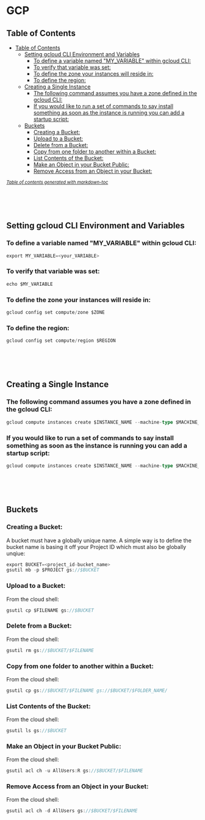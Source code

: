 # GCP

## Table of Contents
- [Table of Contents](#table-of-contents)
  * [Setting gcloud CLI Environment and Variables](#setting-gcloud-cli-environment-and-variables)
    + [To define a variable named "MY_VARIABLE" within gcloud CLI:](#to-define-a-variable-named--my-variable--within-gcloud-cli-)
    + [To verify that variable was set:](#to-verify-that-variable-was-set-)
    + [To define the zone your instances will reside in:](#to-define-the-zone-your-instances-will-reside-in-)
    + [To define the region:](#to-define-the-region-)
  * [Creating a Single Instance](#creating-a-single-instance)
    + [The following command assumes you have a zone defined in the gcloud CLI:](#the-following-command-assumes-you-have-a-zone-defined-in-the-gcloud-cli-)
    + [If you would like to run a set of commands to say install something as soon as the instance is running you can add a startup script:](#if-you-would-like-to-run-a-set-of-commands-to-say-install-something-as-soon-as-the-instance-is-running-you-can-add-a-startup-script-)
  * [Buckets](#buckets)
    + [Creating a Bucket:](#creating-a-bucket-)
    + [Upload to a Bucket:](#upload-to-a-bucket-)
    + [Delete from a Bucket:](#delete-from-a-bucket-)
    + [Copy from one folder to another within a Bucket:](#copy-from-one-folder-to-another-within-a-bucket-)
    + [List Contents of the Bucket:](#list-contents-of-the-bucket-)
    + [Make an Object in your Bucket Public:](#make-an-object-in-your-bucket-public-)
    + [Remove Access from an Object in your Bucket:](#remove-access-from-an-object-in-your-bucket-)

<small><i><a href='http://ecotrust-canada.github.io/markdown-toc/'>Table of contents generated with markdown-toc</a></i></small>

</br>
</br>
</br>

## Setting gcloud CLI Environment and Variables

### To define a variable named "MY_VARIABLE" within gcloud CLI:
```go
export MY_VARIABLE=<your_VARIABLE>
```
### To verify that variable was set:
```go
echo $MY_VARIABLE
```

### To define the zone your instances will reside in:
```go
gcloud config set compute/zone $ZONE
```

### To define the region:
```go
gcloud config set compute/region $REGION
```


</br>
</br>
</br>

## Creating a Single Instance
### The following command assumes you have a zone defined in the gcloud CLI:

```go
gcloud compute instances create $INSTANCE_NAME --machine-type $MACHINE_TYPE --image-family $IMAGE
```
### If you would like to run a set of commands to say install something as soon as the instance is running you can add a startup script:
```go
gcloud compute instances create $INSTANCE_NAME --machine-type $MACHINE_TYPE --image-family $IMAGE --metadata-from-file startup-script=startup.sh
```


</br>
</br>
</br>

## Buckets
### Creating a Bucket:
A bucket must have a globally unique name. A simple way is to define the bucket name is basing it off your Project ID which must also be globally unqiue:
```go
export BUCKET=<project_id-bucket_name>
gsutil mb -p $PROJECT gs://$BUCKET
```
### Upload to a Bucket:
From the cloud shell:
```go
gsutil cp $FILENAME gs://$BUCKET
```

### Delete from a Bucket:
From the cloud shell:
```go
gsutil rm gs://$BUCKET/$FILENAME
```

### Copy from one folder to another within a Bucket:
From the cloud shell:
```go
gsutil cp gs://$BUCKET/$FILENAME gs://$BUCKET/$FOLDER_NAME/
```

### List Contents of the Bucket:
From the cloud shell:
```go
gsutil ls gs://$BUCKET
```

### Make an Object in your Bucket Public:
From the cloud shell:
```go
gsutil acl ch -u AllUsers:R gs://$BUCKET/$FILENAME
```

### Remove Access from an Object in your Bucket:
From the cloud shell:
```go
gsutil acl ch -d AllUsers gs://$BUCKET/$FILENAME
```

